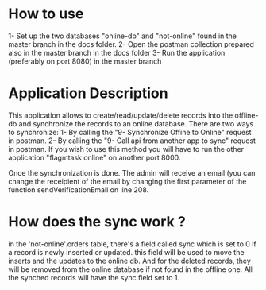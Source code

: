 # How to use

1- Set up the two databases "online-db" and "not-online" found in the master branch in the docs folder.
2- Open the postman collection prepared also in the master branch in the docs folder
3- Run the application (preferably on port 8080) in the master branch

# Application Description

This application allows to create/read/update/delete records into the offline-db and synchronize the records to an online database. There are two ways to synchronize:
  1- By calling the "9- Synchronize Offine to Online" request in postman.
  2- By calling the "9- Call api from another app to sync" request in postman. If you wish to use this method you will have to run the other application "flagmtask online" on another port 8000.
 
 Once the synchronization is done. The admin will receive an email (you can change the receipient of the email by changing the first parameter of the function sendVerificationEmail on line 208.
 
 # How does the sync work ?
 
 in the 'not-online'.orders table, there's a field called sync which is set to 0 if a record is newly inserted or updated. this field will be used to move the inserts and the updates to the online db. And for the deleted records, they will be removed from the online database if not found in the offline one.
 All the synched records will have the sync field set to 1.
